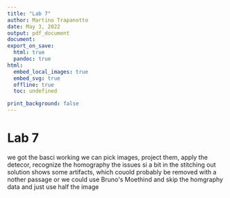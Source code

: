 ```yaml
---
title: "Lab 7"
author: Martino Trapanotto
date: May 3, 2022
output: pdf_document
document:
export_on_save:
  html: true
  pandoc: true
html:
  embed_local_images: true
  embed_svg: true
  offline: true
  toc: undefined

print_background: false
---
```

# Lab 7


we got the basci working
we can pick images, project them, apply the detecor, recognize the homography
the issues si a bit in the stitching
out solution shows some artifacts, which couold probably be removed with a nother passage 
or we could use Bruno's Moethind and skip the homgraphy data and just use half the image
